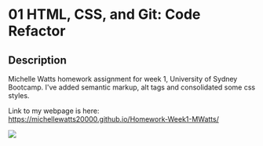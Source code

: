 # 01 HTML, CSS, and Git: Code Refactor

## Description

Michelle Watts homework assignment for week 1, University of Sydney Bootcamp. I've added semantic markup, alt tags and consolidated some css styles.

Link to my webpage is here: https://michellewatts20000.github.io/Homework-Week1-MWatts/

<img src="./assets/images/web-page-homework.png">

